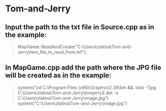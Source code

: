 # Tom-and-Jerry

## Input the path to the txt file in Source.cpp as in the example: ##
> MapGame::ReadAndCreate("C:\\Users\\zlatina\\Tom-and-Jerry\\text_file_to_read_from.txt");

## In MapGame.cpp add the path where the JPG file will be created as in the example: ##
> system("cd C:\\Program Files (x86)\\Graphviz2.38\\bin && .\\dot -Tjpg C:\\Users\\zlatina\\Tom-and-Jerry\\tomjerry2.dot -o     
           C:\\Users\\zlatina\\Tom-and-Jerry\\image.jpg")    
> system("C:\\Users\\zlatina\\Tom-and-Jerry\\image.jpg")   


